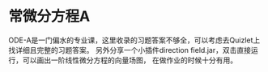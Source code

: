 # 常微分方程A
ODE-A是一门偏水的专业课，这里收录的习题答案不够全，可以考虑去Quizlet上找详细且完整的习题答案。
另外分享一个小插件direction field.jar，双击直接运行，可以画出一阶线性微分方程的向量场图，
在做作业的时候十分有用。